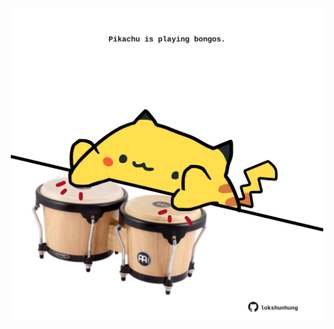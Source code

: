 <!-- built at 22/09/2024, 02:25:15 UTC -->
<p align="center">
  <img width="500" height="500" src="./ReadmeImage.svg">
</p>
